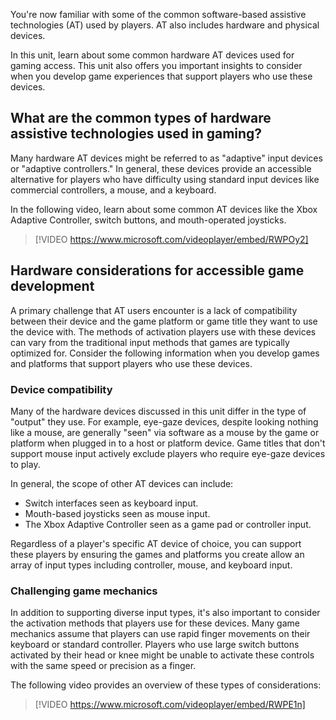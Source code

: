You're now familiar with some of the common software-based assistive technologies (AT) used by players. AT also includes hardware and physical devices.

In this unit, learn about some common hardware AT devices used for gaming access. This unit also offers you important insights to consider when you develop game experiences that support players who use these devices.

## What are the common types of hardware assistive technologies used in gaming?

Many hardware AT devices might be referred to as "adaptive" input devices or "adaptive controllers." In general, these devices provide an accessible alternative for players who have difficulty using standard input devices like commercial controllers, a mouse, and a keyboard.

In the following video, learn about some common AT devices like the Xbox Adaptive Controller, switch buttons, and mouth-operated joysticks.

> [!VIDEO https://www.microsoft.com/videoplayer/embed/RWPOy2]

## Hardware considerations for accessible game development

A primary challenge that AT users encounter is a lack of compatibility between their device and the game platform or game title they want to use the device with. The methods of activation players use with these devices can vary from the traditional input methods that games are typically optimized for. Consider the following information when you develop games and platforms that support players who use these devices.

### Device compatibility

Many of the hardware devices discussed in this unit differ in the type of "output" they use. For example, eye-gaze devices, despite looking nothing like a mouse, are generally "seen" via software as a mouse by the game or platform when plugged in to a host or platform device. Game titles that don't support mouse input actively exclude players who require eye-gaze devices to play.

In general, the scope of other AT devices can include:

- Switch interfaces seen as keyboard input.
- Mouth-based joysticks seen as mouse input.
- The Xbox Adaptive Controller seen as a game pad or controller input.

Regardless of a player's specific AT device of choice, you can support these players by ensuring the games and platforms you create allow an array of input types including controller, mouse, and keyboard input.

### Challenging game mechanics

In addition to supporting diverse input types, it's also important to consider the activation methods that players use for these devices. Many game mechanics assume that players can use rapid finger movements on their keyboard or standard controller. Players who use large switch buttons activated by their head or knee might be unable to activate these controls with the same speed or precision as a finger.

The following video provides an overview of these types of considerations:

> [!VIDEO https://www.microsoft.com/videoplayer/embed/RWPE1n]
